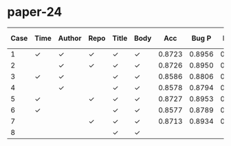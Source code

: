 # paper-24

| Case | Time | Author | Repo | Title | Body | Acc    | Bug P  | Bug R  | Bug F1 | Enh P  | Enh R  | Enh F1 | Ques P | Ques R | Ques F1| Duration |
|------|------|--------|------|-------|------|--------|--------|--------|--------|--------|--------|--------|--------|--------|--------|----------|
| 1    | ✓    | ✓      | ✓    | ✓     | ✓    | 0.8723 | 0.8956 | 0.8957 | 0.8957 | 0.8740 | 0.8881 | 0.8810 | 0.7182 | 0.6633 | 0.6897 | 01:15:25 |
| 2    |      | ✓      | ✓    | ✓     | ✓    | 0.8726 | 0.8950 | 0.8971 | 0.8961 | 0.8758 | 0.8860 | 0.8809 | 0.7175 | 0.6683 | 0.6920 | 01:15:17 |
| 3    | ✓    | ✓      |      | ✓     | ✓    | 0.8586 | 0.8806 | 0.8895 | 0.8850 | 0.8631 | 0.8808 | 0.8719 | 0.6826 | 0.5768 | 0.6252 | 01:15:10 |
| 4    |      | ✓      |      | ✓     | ✓    | 0.8578 | 0.8794 | 0.8913 | 0.8853 | 0.8642 | 0.8777 | 0.8709 | 0.6738 | 0.5721 | 0.6188 | 01:15:30 |
| 5    | ✓    |        | ✓    | ✓     | ✓    | 0.8727 | 0.8953 | 0.8979 | 0.8966 | 0.8787 | 0.8847 | 0.8817 | 0.7061 | 0.6714 | 0.6883 | 01:15:06 |
| 6    | ✓    |        |      | ✓     | ✓    | 0.8577 | 0.8789 | 0.8898 | 0.8843 | 0.8653 | 0.8776 | 0.8714 | 0.6721 | 0.5793 | 0.6223 | 01:15:43 |
| 7    |      |        | ✓    | ✓     | ✓    | 0.8713 | 0.8934 | 0.8975 | 0.8954 | 0.8776 | 0.8828 | 0.8802 | 0.7050 | 0.6666 | 0.6852 | 01:14:52 |
| 8    |      |        |      | ✓     | ✓    |        |        |        |        |        |        |        |        |        |        |          |



